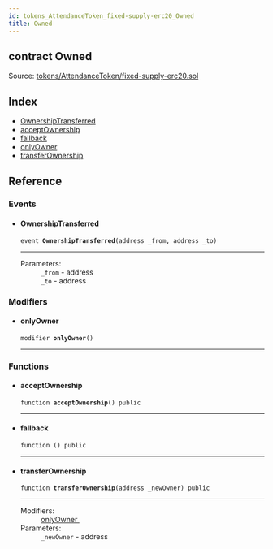 ```yaml
---
id: tokens_AttendanceToken_fixed-supply-erc20_Owned
title: Owned
---
```


<div class="contract-doc"><div class="contract"><h2 class="contract-header"><span class="contract-kind">contract</span> Owned</h2><div class="source">Source: <a href="https://github.com/FriendlyUser/solidity-smart-contracts//blob/v0.2.0/contracts/tokens/AttendanceToken/fixed-supply-erc20.sol" target="_blank">tokens/AttendanceToken/fixed-supply-erc20.sol</a></div></div><div class="index"><h2>Index</h2><ul><li><a href="tokens_AttendanceToken_fixed-supply-erc20_Owned.html#OwnershipTransferred">OwnershipTransferred</a></li><li><a href="tokens_AttendanceToken_fixed-supply-erc20_Owned.html#acceptOwnership">acceptOwnership</a></li><li><a href="tokens_AttendanceToken_fixed-supply-erc20_Owned.html#">fallback</a></li><li><a href="tokens_AttendanceToken_fixed-supply-erc20_Owned.html#onlyOwner">onlyOwner</a></li><li><a href="tokens_AttendanceToken_fixed-supply-erc20_Owned.html#transferOwnership">transferOwnership</a></li></ul></div><div class="reference"><h2>Reference</h2><div class="events"><h3>Events</h3><ul><li><div class="item event"><span id="OwnershipTransferred" class="anchor-marker"></span><h4 class="name">OwnershipTransferred</h4><div class="body"><code class="signature">event <strong>OwnershipTransferred</strong><span>(address _from, address _to) </span></code><hr/><dl><dt><span class="label-parameters">Parameters:</span></dt><dd><div><code>_from</code> - address</div><div><code>_to</code> - address</div></dd></dl></div></div></li></ul></div><div class="modifiers"><h3>Modifiers</h3><ul><li><div class="item modifier"><span id="onlyOwner" class="anchor-marker"></span><h4 class="name">onlyOwner</h4><div class="body"><code class="signature">modifier <strong>onlyOwner</strong><span>() </span></code><hr/></div></div></li></ul></div><div class="functions"><h3>Functions</h3><ul><li><div class="item function"><span id="acceptOwnership" class="anchor-marker"></span><h4 class="name">acceptOwnership</h4><div class="body"><code class="signature">function <strong>acceptOwnership</strong><span>() </span><span>public </span></code><hr/></div></div></li><li><div class="item function"><span id="fallback" class="anchor-marker"></span><h4 class="name">fallback</h4><div class="body"><code class="signature">function <strong></strong><span>() </span><span>public </span></code><hr/></div></div></li><li><div class="item function"><span id="transferOwnership" class="anchor-marker"></span><h4 class="name">transferOwnership</h4><div class="body"><code class="signature">function <strong>transferOwnership</strong><span>(address _newOwner) </span><span>public </span></code><hr/><dl><dt><span class="label-modifiers">Modifiers:</span></dt><dd><a href="tokens_AttendanceToken_fixed-supply-erc20_Owned.html#onlyOwner">onlyOwner </a></dd><dt><span class="label-parameters">Parameters:</span></dt><dd><div><code>_newOwner</code> - address</div></dd></dl></div></div></li></ul></div></div></div>
